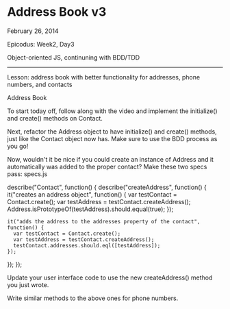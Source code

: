 Address Book v3
================

February 26, 2014

Epicodus: Week2, Day3

Object-oriented JS, continuning with BDD/TDD

*******************
Lesson: address book with better functionality for addresses, phone numbers, and contacts

Address Book

To start today off, follow along with the video and implement the initialize() and create() methods on Contact.

Next, refactor the Address object to have initialize() and create() methods, just like the Contact object now has. Make sure to use the BDD process as you go!

Now, wouldn't it be nice if you could create an instance of Address and it automatically was added to the proper contact? Make these two specs pass:
specs.js

describe("Contact", function() {
  describe("createAddress", function() {
    it("creates an address object", function() {
      var testContact = Contact.create();
      var testAddress = testContact.createAddress();
      Address.isPrototypeOf(testAddress).should.equal(true);
    });
    
    it("adds the address to the addresses property of the contact", function() {
      var testContact = Contact.create();
      var testAddress = testContact.createAddress();
      testContact.addresses.should.eql([testAddress]);
    });
  });
});

Update your user interface code to use the new createAddress() method you just wrote.

Write similar methods to the above ones for phone numbers.

